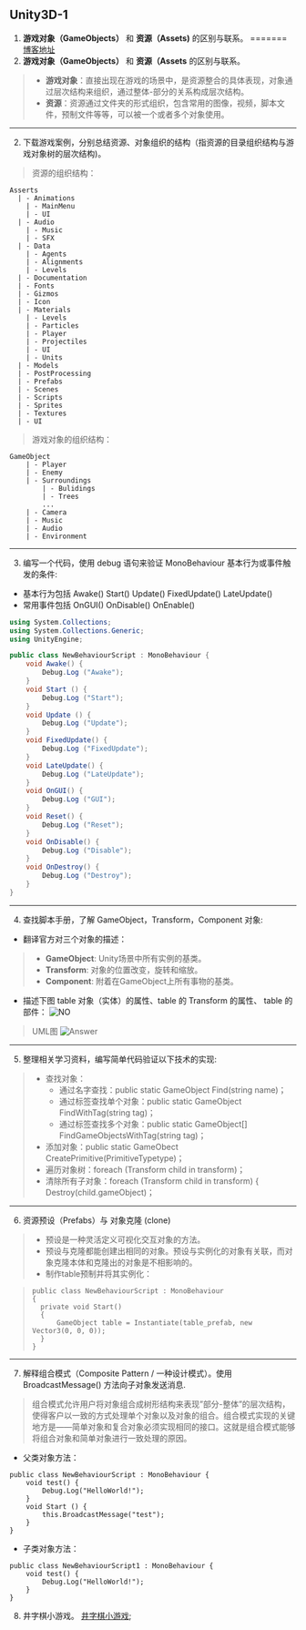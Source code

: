 Unity3D-1
---------

1. **游戏对象（GameObjects）** 和 **资源（Assets)** 的区别与联系。
=======
[博客地址](https://segmentfault.com/a/1190000013969195)
1. **游戏对象（GameObjects）** 和 **资源（Assets** 的区别与联系。
>* **游戏对象**：直接出现在游戏的场景中，是资源整合的具体表现，对象通过层次结构来组织，通过整体-部分的关系构成层次结构。
>* **资源**：资源通过文件夹的形式组织，包含常用的图像，视频，脚本文件，预制文件等等，可以被一个或者多个对象使用。
---
2. 下载游戏案例，分别总结资源、对象组织的结构（指资源的目录组织结构与游戏对象树的层次结构)。
>资源的组织结构：
```
Asserts
  | - Animations
    | - MainMenu
    | - UI
  | - Audio
    | - Music
    | - SFX
  | - Data
    | - Agents
    | - Alignments
    | - Levels
  | - Documentation
  | - Fonts
  | - Gizmos
  | - Icon
  | - Materials
    | - Levels
    | - Particles
    | - Player
    | - Projectiles
    | - UI
    | - Units
  | - Models
  | - PostProcessing
  | - Prefabs
  | - Scenes
  | - Scripts
  | - Sprites
  | - Textures
  | - UI
```
>游戏对象的组织结构：
```
GameObject
    | - Player
    | - Enemy
    | - Surroundings
        | - Bulidings
        | - Trees
        ...
    | - Camera
    | - Music
    | - Audio
    | - Environment
```
---
3. 编写一个代码，使用 debug 语句来验证 MonoBehaviour 基本行为或事件触发的条件:
* 基本行为包括 Awake() Start() Update() FixedUpdate() LateUpdate()
* 常用事件包括 OnGUI() OnDisable() OnEnable()

```cs
using System.Collections;
using System.Collections.Generic;
using UnityEngine;

public class NewBehaviourScript : MonoBehaviour {
    void Awake() {
        Debug.Log ("Awake");
    }
    void Start () {
        Debug.Log ("Start");
    }
    void Update () {
        Debug.Log ("Update");
    }
    void FixedUpdate() {
        Debug.Log ("FixedUpdate");
    }
    void LateUpdate() {
        Debug.Log ("LateUpdate");
    }
    void OnGUI() {
        Debug.Log ("GUI");
    }
    void Reset() {
        Debug.Log ("Reset");
    }
    void OnDisable() {
        Debug.Log ("Disable");
    }
    void OnDestroy() {
        Debug.Log ("Destroy");
    }
}
```
---
4. 查找脚本手册，了解 GameObject，Transform，Component 对象:
* 翻译官方对三个对象的描述：

> * **GameObject**: Unity场景中所有实例的基类。
> * **Transform**: 对象的位置改变，旋转和缩放。
> * **Component**: 附着在GameObject上所有事物的基类。
* 描述下图 table 对象（实体）的属性、table 的 Transform 的属性、 table 的部件：
![NO](https://pmlpml.github.io/unity3d-learning/images/ch02/ch02-homework.png)
> UML图
![Answer](https://segmentfault.com/img/remote/1460000013969259?w=690&h=520)
---
5. 整理相关学习资料，编写简单代码验证以下技术的实现:
>* 查找对象：
>   * 通过名字查找：public static GameObject Find(string name)；
>   * 通过标签查找单个对象：public static GameObject FindWithTag(string tag)；
>   * 通过标签查找多个对象：public static GameObject[] FindGameObjectsWithTag(string tag)；
>* 添加对象：public static GameObect CreatePrimitive(PrimitiveTypetype)；
>* 遍历对象树：foreach (Transform child in transform)；
>* 清除所有子对象：foreach (Transform child in transform) { Destroy(child.gameObject)；
---
6. 资源预设（Prefabs）与 对象克隆 (clone)
>    * 预设是一种灵活定义可视化交互对象的方法。
>    * 预设与克隆都能创建出相同的对象。预设与实例化的对象有关联，而对象克隆本体和克隆出的对象是不相影响的。
>    * 制作table预制并将其实例化：

>```
>public class NewBehaviourScript : MonoBehaviour
>{
>   private void Start()
>   {
>       GameObject table = Instantiate(table_prefab, new Vector3(0, 0, 0));
>   }
>}
>```
---
7. 解释组合模式（Composite Pattern / 一种设计模式）。使用 BroadcastMessage() 方法向子对象发送消息.
>组合模式允许用户将对象组合成树形结构来表现”部分-整体”的层次结构，使得客户以一致的方式处理单个对象以及对象的组合。组合模式实现的关键地方是——简单对象和复合对象必须实现相同的接口。这就是组合模式能够将组合对象和简单对象进行一致处理的原因。
* 父类对象方法：

```
public class NewBehaviourScript : MonoBehaviour {
    void test() {
        Debug.Log("HelloWorld!");
    }
    void Start () {
        this.BroadcastMessage("test");
    }
}
```
* 子类对象方法：

```
public class NewBehaviourScript1 : MonoBehaviour {
    void test() {
        Debug.Log("HelloWorld!");
    }
}
```
8. 井字棋小游戏。
[井字棋小游戏](https://segmentfault.com/a/1190000013971785);
